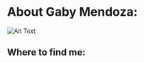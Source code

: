 # About Gaby Mendoza:
![Alt Text](C:/Users\gaby_/Downloads/SpaceDanceNasaGIF.gif)
## Where to find me:


